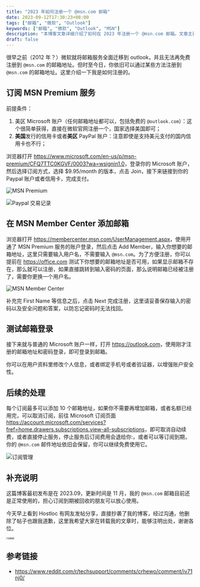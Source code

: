```yaml
---
title: "2023 年如何注册一个 @msn.com 邮箱"
date: 2023-09-12T17:30:23+08:00
tags: ["邮箱", "微软", "Outlook"]
keywords: ["邮箱", "微软", "Outlook", "MSN"]
description: "本博客文章详细介绍了如何在 2023 年注册一个 @msn.com 邮箱。文章主要分为四个步骤，首先是订阅 MSN Premium 服务，然后在 MSN Member Center 添加邮箱，接着是测试新注册的邮箱是否能成功登录，最后是如何后续处理，包括如何取消订阅等一系列操作。虽然微软已在2012年将邮箱服务迁移到outlook，但通过本文的方法，读者依然可以获取自己的 @msn.com 邮箱地址。"
draft: false
---
```


很早之前（2012 年？）微软就将邮箱服务全面迁移到 outlook，并且无法再免费注册到 `@msn.com` 的邮箱地址。但时至今日，你依旧可以通过某些方法注册到 `@msn.com` 的邮箱地址。这里介绍一下我是如何注册的。

## 订阅 MSN Premium 服务
前提条件：
1. 美区 Microsoft 账户（任何邮箱地址都可以，包括免费的 `@outlook.com`）：这个很简单获得，直接在微软官网注册一个，国家选择美国即可；
2. **美国**发行的信用卡或者**美区** PayPal 账户：注意即使是支持美元支付的国内信用卡也不行；

浏览器打开 <https://www.microsoft.com/en-us/p/msn-premium/CFQ7TTC0KGVF/0003?wa=wsignin1.0>，登录你的 Microsoft 账户，然后选择订阅方式，选择 $9.95/month 的版本，点击 Join，接下来链接到你的 Paypal 账户或者信用卡，完成支付。

![MSN Premium](https://static.codming.com/img/202309121746953.png)

![Paypal 交易记录](https://static.codming.com/img/202309121748227.png)


## 在 MSN Member Center 添加邮箱
浏览器打开 <https://membercenter.msn.com/UserManagement.aspx>，使用开通了 MSN Premium 服务的账户登录，然后点击 Add Member，输入你想要的邮箱地址，这里只需要输入用户名，不需要输入 `@msn.com`。为了方便注册，你可以提前在 https://office.com 测试下你想要的邮箱地址是否可用，如果显示邮箱不存在，那么就可以注册，如果直接跳转到输入密码的页面，那么说明邮箱已经被注册了，需要你更换一个用户名。

![MSN Member Center](https://static.codming.com/img/202309121752180.png)

补充完 First Name 等信息之后，点击 Next 完成注册，这里请妥善保存输入的密码以及安全问题和答案，以防忘记密码时无法找回。

## 测试邮箱登录

接下来就与普通的 Microsoft 账户一样，打开 <https://outlook.com>，使用刚才注册的邮箱地址和密码登录，即可登录到邮箱。

你可以在用户资料里修改个人信息，或者绑定手机号或者验证器，以增强账户安全性。

## 后续的处理
每个订阅最多可以添加 10 个邮箱地址，如果你不需要再增加邮箱，或者名额已经用完，可以取消订阅，前往 Microsoft 订阅页面 <https://account.microsoft.com/services?fref=home.drawers.subscriptions.view-all-subscriptions>，即可取消自动续费，或者直接停止服务，停止服务后订阅费用会退给你:，或者可以等订阅到期，你的 `@msn.com` 邮件地址依旧会保留，你可以继续免费使用它。

![订阅管理](https://static.codming.com/img/202309121800023.png)


## 补充说明
这篇博客最初发布是在 2023.09，更新时间是 11 月，我的 `@msn.com` 邮箱目前还是正常使用的，担心订阅到期被回收的朋友可以放心使用。

今天早上看到 Hostloc 有网友发帖分享，直接抄袭了我的博客，经过沟通，他删除了帖子也跟我道歉，这里我希望大家在转载我的文章时，能够注明出处，谢谢各位。

<img src="https://static.codming.com/img/202311061059043.png" alt="道歉截图" style="zoom:30%;" />

## 参考链接
- <https://www.reddit.com/r/techsupport/comments/crhewo/comment/iv71nj0/>
